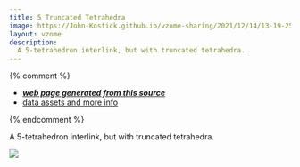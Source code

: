 ```yaml
---
title: 5 Truncated Tetrahedra
image: https://John-Kostick.github.io/vzome-sharing/2021/12/14/13-19-25-5 truncated tet/5 truncated tet.png
layout: vzome
description:
  A 5-tetrahedron interlink, but with truncated tetrahedra. 
---
```


{% comment %}
 - [***web page generated from this source***][post]
 - [data assets and more info][github]

[post]: <https://John-Kostick.github.io/vzome-sharing/2021/12/14/5 truncated tet-13-19-25.html>
[github]: <https://github.com/John-Kostick/vzome-sharing/tree/main/2021/12/14/13-19-25-5 truncated tet/>
{% endcomment %}

  A 5-tetrahedron interlink, but with truncated tetrahedra.

<vzome-viewer style="width: 100%; height: 100vh;"
       src="https://John-Kostick.github.io/vzome-sharing/2021/12/14/13-19-25-5 truncated tet/5 truncated tet.vZome" >
  <img src="https://John-Kostick.github.io/vzome-sharing/2021/12/14/13-19-25-5 truncated tet/5 truncated tet.png" />
</vzome-viewer>
